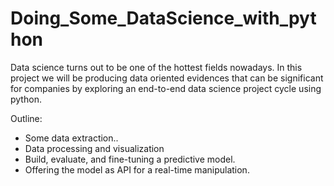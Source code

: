 # Doing_Some_DataScience_with_python
Data science turns out to be one of the hottest fields nowadays. In this project we will be producing data oriented evidences that can be significant for companies by exploring an end-to-end data science project cycle using python. 

Outline:
   - Some data extraction..
   - Data processing and visualization
   - Build, evaluate, and fine-tuning a predictive model.
   - Offering the model as API for a real-time manipulation.
